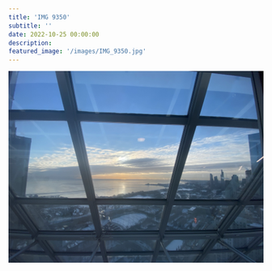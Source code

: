 ```yaml
---
title: 'IMG 9350'
subtitle: ''
date: 2022-10-25 00:00:00
description: 
featured_image: '/images/IMG_9350.jpg'
---
```


![](/images/IMG_9350.jpg)
